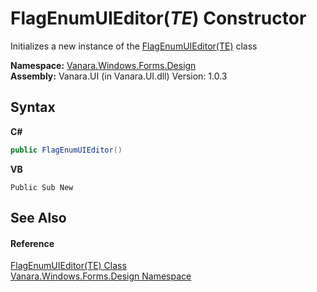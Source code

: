 # FlagEnumUIEditor(*TE*) Constructor 
 

Initializes a new instance of the <a href="9c260323-9c97-6263-f5af-8e72a1582603">FlagEnumUIEditor(TE)</a> class

**Namespace:**&nbsp;<a href="47183544-7c44-c1e2-cf57-c68e49a55933">Vanara.Windows.Forms.Design</a><br />**Assembly:**&nbsp;Vanara.UI (in Vanara.UI.dll) Version: 1.0.3

## Syntax

**C#**<br />
``` C#
public FlagEnumUIEditor()
```

**VB**<br />
``` VB
Public Sub New
```


## See Also


#### Reference
<a href="9c260323-9c97-6263-f5af-8e72a1582603">FlagEnumUIEditor(TE) Class</a><br /><a href="47183544-7c44-c1e2-cf57-c68e49a55933">Vanara.Windows.Forms.Design Namespace</a><br />